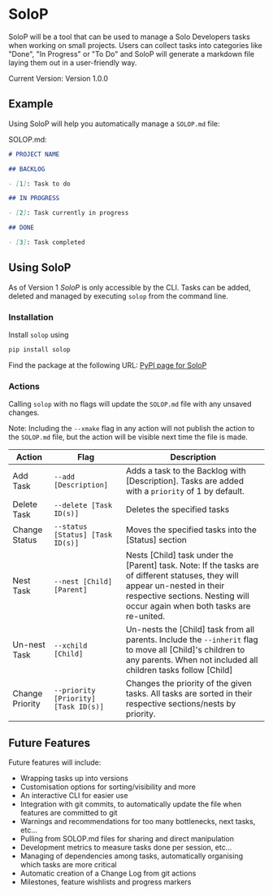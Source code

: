 # SoloP

SoloP will be a tool that can be used to manage a Solo Developers tasks when working on small projects. Users can collect tasks into categories like "Done", "In Progress" or "To Do" and SoloP will generate a markdown file laying them out in a user-friendly way.
 
Current Version: Version 1.0.0

## Example

Using SoloP will help you automatically manage a `SOLOP.md` file:

SOLOP.md:
```md
# PROJECT NAME

## BACKLOG

- [1]: Task to do

## IN PROGRESS

- [2]: Task currently in progress

## DONE

- [3]: Task completed
```

## Using SoloP

As of Version 1 *SoloP* is only accessible by the CLI. Tasks can be added, deleted and managed by executing `solop` from the command line.

### Installation

Install `solop` using 
```bash
pip install solop
```
Find the package at the following URL: [PyPI page for SoloP](https://pypi.org/project/solop/)

### Actions

Calling `solop` with no flags will update the `SOLOP.md` file with any unsaved changes.

Note: Including the `--xmake` flag in any action will not publish the action to the `SOLOP.md` file, but the action will be visible next time the file is made.

| Action | Flag | Description |
| -------| ---- | ----------- |
| Add Task | `--add [Description]` | Adds a task to the Backlog with [Description]. Tasks are added with a `priority` of 1 by default. |
| Delete Task | `--delete [Task ID(s)]` | Deletes the specified tasks |
| Change Status | `--status [Status] [Task ID(s)]` | Moves the specified tasks into the [Status] section |
| Nest Task | `--nest [Child] [Parent]` | Nests [Child] task under the [Parent] task. Note: If the tasks are of different statuses, they will appear un-nested in their respective sections. Nesting will occur again when both tasks are re-united. |
| Un-nest Task | `--xchild [Child]` | Un-nests the [Child] task from all parents. Include the `--inherit` flag to move all [Child]'s children to any parents. When not included all children tasks follow [Child] |
| Change Priority | `--priority [Priority] [Task ID(s)]` | Changes the priority of the given tasks. All tasks are sorted in their respective sections/nests by priority. |

## Future Features

Future features will include: 

- Wrapping tasks up into versions
- Customisation options for sorting/visibility and more
- An interactive CLI for easier use
- Integration with git commits, to automatically update the file when features are committed to git
- Warnings and recommendations for too many bottlenecks, next tasks, etc...
- Pulling from SOLOP.md files for sharing and direct manipulation
- Development metrics to measure tasks done per session, etc...
- Managing of dependencies among tasks, automatically organising which tasks are more critical
- Automatic creation of a Change Log from git actions
- Milestones, feature wishlists and progress markers

